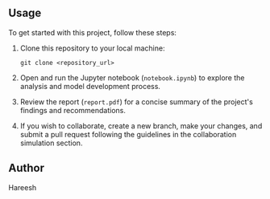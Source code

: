 ## Usage

To get started with this project, follow these steps:

1. Clone this repository to your local machine:

   ```shell
   git clone <repository_url>
   ```

2. Open and run the Jupyter notebook (`notebook.ipynb`) to explore the analysis and model development process.

3. Review the report (`report.pdf`) for a concise summary of the project's findings and recommendations.

4. If you wish to collaborate, create a new branch, make your changes, and submit a pull request following the guidelines in the collaboration simulation section.

## Author

Hareesh
